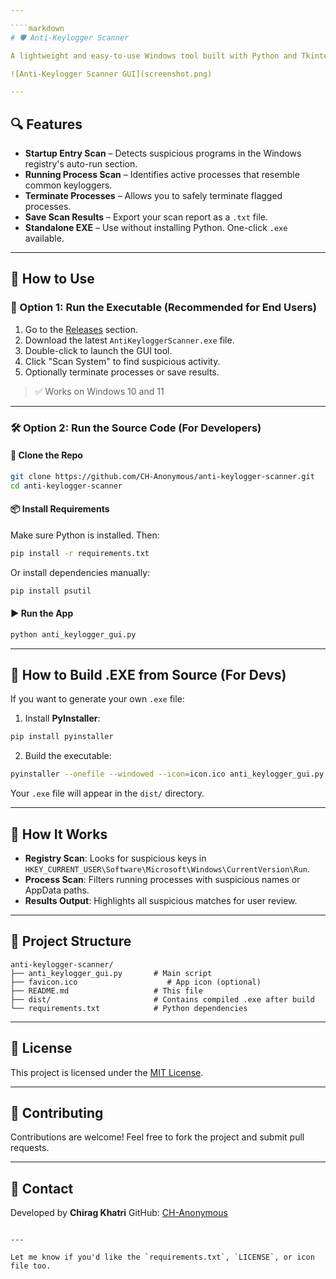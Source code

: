 ```yaml
---

````markdown
# 🛡️ Anti-Keylogger Scanner

A lightweight and easy-to-use Windows tool built with Python and Tkinter to detect potential keyloggers running on your system.

![Anti-Keylogger Scanner GUI](screenshot.png)

---
```


## 🔍 Features

- **Startup Entry Scan** – Detects suspicious programs in the Windows registry's auto-run section.
- **Running Process Scan** – Identifies active processes that resemble common keyloggers.
- **Terminate Processes** – Allows you to safely terminate flagged processes.
- **Save Scan Results** – Export your scan report as a `.txt` file.
- **Standalone EXE** – Use without installing Python. One-click `.exe` available.

---

## 🚀 How to Use

### 🔧 Option 1: Run the Executable (Recommended for End Users)

1. Go to the [Releases](https://github.com/CH-Anonymous/anti-keylogger-scanner/releases) section.
2. Download the latest `AntiKeyloggerScanner.exe` file.
3. Double-click to launch the GUI tool.
4. Click "Scan System" to find suspicious activity.
5. Optionally terminate processes or save results.

> ✅ Works on Windows 10 and 11

---

### 🛠 Option 2: Run the Source Code (For Developers)

#### 🔗 Clone the Repo

```bash
git clone https://github.com/CH-Anonymous/anti-keylogger-scanner.git
cd anti-keylogger-scanner
````

#### 📦 Install Requirements

Make sure Python is installed. Then:

```bash
pip install -r requirements.txt
```

Or install dependencies manually:

```bash
pip install psutil
```

#### ▶️ Run the App

```bash
python anti_keylogger_gui.py
```

---

## 🛑 How to Build .EXE from Source (For Devs)

If you want to generate your own `.exe` file:

1. Install **PyInstaller**:

```bash
pip install pyinstaller
```

2. Build the executable:

```bash
pyinstaller --onefile --windowed --icon=icon.ico anti_keylogger_gui.py
```

Your `.exe` file will appear in the `dist/` directory.

---

## 🧠 How It Works

* **Registry Scan**: Looks for suspicious keys in `HKEY_CURRENT_USER\Software\Microsoft\Windows\CurrentVersion\Run`.
* **Process Scan**: Filters running processes with suspicious names or AppData paths.
* **Results Output**: Highlights all suspicious matches for user review.

---

## 📁 Project Structure

```
anti-keylogger-scanner/
├── anti_keylogger_gui.py       # Main script
├── favicon.ico                    # App icon (optional)
├── README.md                   # This file
├── dist/                       # Contains compiled .exe after build
└── requirements.txt            # Python dependencies
```

---

## 📄 License

This project is licensed under the [MIT License](LICENSE).

---

## 🤝 Contributing

Contributions are welcome! Feel free to fork the project and submit pull requests.

---

## 📧 Contact

Developed by **Chirag Khatri**
GitHub: [CH-Anonymous](https://github.com/CH-Anonymous)

```

---

Let me know if you'd like the `requirements.txt`, `LICENSE`, or icon file too.
```
